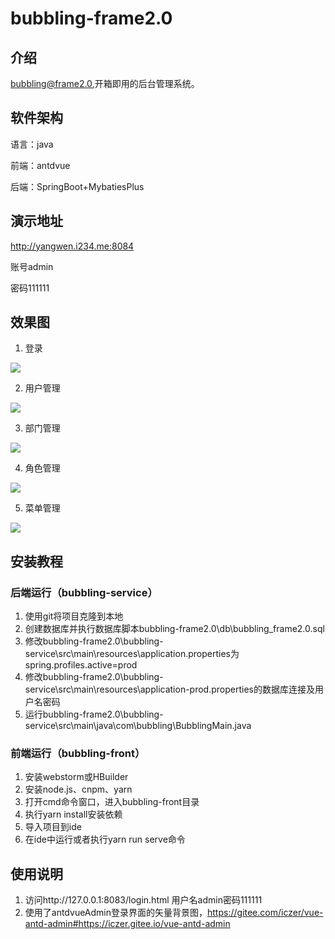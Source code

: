 # bubbling-frame2.0

##  介绍  ##

bubbling@frame2.0,开箱即用的后台管理系统。

##  软件架构  ##

语言：java

前端：antdvue

后端：SpringBoot+MybatiesPlus

##  演示地址

http://yangwen.i234.me:8084

账号admin

密码111111

##  效果图

1. 登录

![](https://gitee.com/yanwen1020053105/md-image/raw/master/bubbling-frame2.0/%E7%99%BB%E5%BD%95.png)

2. 用户管理

![](https://gitee.com/yanwen1020053105/md-image/raw/master/bubbling-frame2.0/%E7%94%A8%E6%88%B7%E7%AE%A1%E7%90%86.png)

3. 部门管理

![](https://gitee.com/yanwen1020053105/md-image/raw/master/bubbling-frame2.0/%E9%83%A8%E9%97%A8%E7%AE%A1%E7%90%86.png)

4. 角色管理

![](https://gitee.com/yanwen1020053105/md-image/raw/master/bubbling-frame2.0/%E8%A7%92%E8%89%B2%E7%AE%A1%E7%90%86.png)

5. 菜单管理

![](https://gitee.com/yanwen1020053105/md-image/raw/master/bubbling-frame2.0/%E8%8F%9C%E5%8D%95%E7%AE%A1%E7%90%86.png)

##  安装教程

###  后端运行（bubbling-service）

1.  使用git将项目克隆到本地
2.  创建数据库并执行数据库脚本bubbling-frame2.0\db\bubbling_frame2.0.sql
3.  修改bubbling-frame2.0\bubbling-service\src\main\resources\application.properties为spring.profiles.active=prod
4.  修改bubbling-frame2.0\bubbling-service\src\main\resources\application-prod.properties的数据库连接及用户名密码
5.  运行bubbling-frame2.0\bubbling-service\src\main\java\com\bubbling\BubblingMain.java

###  前端运行（bubbling-front）

1. 安装webstorm或HBuilder
2. 安装node.js、cnpm、yarn
3. 打开cmd命令窗口，进入bubbling-front目录
4. 执行yarn install安装依赖
5. 导入项目到ide
6. 在ide中运行或者执行yarn run serve命令

##  使用说明

1.  访问http://127.0.0.1:8083/login.html 用户名admin密码111111
2.  使用了antdvueAdmin登录界面的矢量背景图，https://gitee.com/iczer/vue-antd-admin#https://iczer.gitee.io/vue-antd-admin
